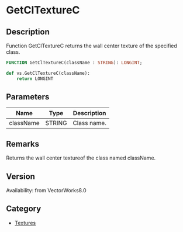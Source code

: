 # GetClTextureC

## Description
Function GetClTextureC returns the wall center texture of the specified class.

```pascal
FUNCTION GetClTextureC(className : STRING): LONGINT;
```

```python
def vs.GetClTextureC(className):
    return LONGINT
```

## Parameters
|Name|Type|Description|
|---|---|---|
|className|STRING|Class name.|

## Remarks
Returns the wall center textureof the class named className.

## Version
Availability: from VectorWorks8.0

## Category
* [Textures](../Categories/Textures.md)
